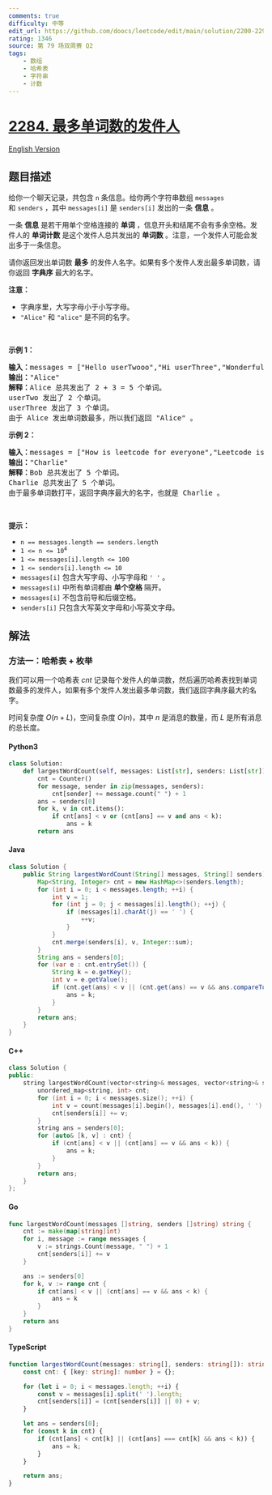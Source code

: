 ```yaml
---
comments: true
difficulty: 中等
edit_url: https://github.com/doocs/leetcode/edit/main/solution/2200-2299/2284.Sender%20With%20Largest%20Word%20Count/README.md
rating: 1346
source: 第 79 场双周赛 Q2
tags:
    - 数组
    - 哈希表
    - 字符串
    - 计数
---
```


<!-- problem:start -->

# [2284. 最多单词数的发件人](https://leetcode.cn/problems/sender-with-largest-word-count)

[English Version](/solution/2200-2299/2284.Sender%20With%20Largest%20Word%20Count/README_EN.md)

## 题目描述

<!-- description:start -->

<p>给你一个聊天记录，共包含 <code>n</code>&nbsp;条信息。给你两个字符串数组&nbsp;<code>messages</code> 和&nbsp;<code>senders</code>&nbsp;，其中&nbsp;<code>messages[i]</code>&nbsp;是&nbsp;<code>senders[i]</code>&nbsp;发出的一条&nbsp;<strong>信息</strong>&nbsp;。</p>

<p>一条 <strong>信息</strong>&nbsp;是若干用单个空格连接的 <strong>单词</strong>&nbsp;，信息开头和结尾不会有多余空格。发件人的 <strong>单词计数</strong>&nbsp;是这个发件人总共发出的 <strong>单词数</strong>&nbsp;。注意，一个发件人可能会发出多于一条信息。</p>

<p>请你返回发出单词数 <strong>最多</strong>&nbsp;的发件人名字。如果有多个发件人发出最多单词数，请你返回 <strong>字典序</strong>&nbsp;最大的名字。</p>

<p><strong>注意：</strong></p>

<ul>
	<li>字典序里，大写字母小于小写字母。</li>
	<li><code>"Alice"</code> 和&nbsp;<code>"alice"</code>&nbsp;是不同的名字。</li>
</ul>

<p>&nbsp;</p>

<p><strong>示例 1：</strong></p>

<pre><b>输入：</b>messages = ["Hello userTwooo","Hi userThree","Wonderful day Alice","Nice day userThree"], senders = ["Alice","userTwo","userThree","Alice"]
<b>输出：</b>"Alice"
<b>解释：</b>Alice 总共发出了 2 + 3 = 5 个单词。
userTwo 发出了 2 个单词。
userThree 发出了 3 个单词。
由于 Alice 发出单词数最多，所以我们返回 "Alice" 。
</pre>

<p><strong>示例 2：</strong></p>

<pre><b>输入：</b>messages = ["How is leetcode for everyone","Leetcode is useful for practice"], senders = ["Bob","Charlie"]
<b>输出：</b>"Charlie"
<b>解释：</b>Bob 总共发出了 5 个单词。
Charlie 总共发出了 5 个单词。
由于最多单词数打平，返回字典序最大的名字，也就是 Charlie 。</pre>

<p>&nbsp;</p>

<p><strong>提示：</strong></p>

<ul>
	<li><code>n == messages.length == senders.length</code></li>
	<li><code>1 &lt;= n &lt;= 10<sup>4</sup></code></li>
	<li><code>1 &lt;= messages[i].length &lt;= 100</code></li>
	<li><code>1 &lt;= senders[i].length &lt;= 10</code></li>
	<li><code>messages[i]</code>&nbsp;包含大写字母、小写字母和&nbsp;<code>' '</code>&nbsp;。</li>
	<li><code>messages[i]</code>&nbsp;中所有单词都由 <strong>单个空格</strong>&nbsp;隔开。</li>
	<li><code>messages[i]</code>&nbsp;不包含前导和后缀空格。</li>
	<li><code>senders[i]</code>&nbsp;只包含大写英文字母和小写英文字母。</li>
</ul>

<!-- description:end -->

## 解法

<!-- solution:start -->

### 方法一：哈希表 + 枚举

我们可以用一个哈希表 $\textit{cnt}$ 记录每个发件人的单词数，然后遍历哈希表找到单词数最多的发件人，如果有多个发件人发出最多单词数，我们返回字典序最大的名字。

时间复杂度 $O(n + L)$，空间复杂度 $O(n)$，其中 $n$ 是消息的数量，而 $L$ 是所有消息的总长度。

<!-- tabs:start -->

#### Python3

```python
class Solution:
    def largestWordCount(self, messages: List[str], senders: List[str]) -> str:
        cnt = Counter()
        for message, sender in zip(messages, senders):
            cnt[sender] += message.count(" ") + 1
        ans = senders[0]
        for k, v in cnt.items():
            if cnt[ans] < v or (cnt[ans] == v and ans < k):
                ans = k
        return ans
```

#### Java

```java
class Solution {
    public String largestWordCount(String[] messages, String[] senders) {
        Map<String, Integer> cnt = new HashMap<>(senders.length);
        for (int i = 0; i < messages.length; ++i) {
            int v = 1;
            for (int j = 0; j < messages[i].length(); ++j) {
                if (messages[i].charAt(j) == ' ') {
                    ++v;
                }
            }
            cnt.merge(senders[i], v, Integer::sum);
        }
        String ans = senders[0];
        for (var e : cnt.entrySet()) {
            String k = e.getKey();
            int v = e.getValue();
            if (cnt.get(ans) < v || (cnt.get(ans) == v && ans.compareTo(k) < 0)) {
                ans = k;
            }
        }
        return ans;
    }
}
```

#### C++

```cpp
class Solution {
public:
    string largestWordCount(vector<string>& messages, vector<string>& senders) {
        unordered_map<string, int> cnt;
        for (int i = 0; i < messages.size(); ++i) {
            int v = count(messages[i].begin(), messages[i].end(), ' ') + 1;
            cnt[senders[i]] += v;
        }
        string ans = senders[0];
        for (auto& [k, v] : cnt) {
            if (cnt[ans] < v || (cnt[ans] == v && ans < k)) {
                ans = k;
            }
        }
        return ans;
    }
};
```

#### Go

```go
func largestWordCount(messages []string, senders []string) string {
	cnt := make(map[string]int)
	for i, message := range messages {
		v := strings.Count(message, " ") + 1
		cnt[senders[i]] += v
	}

	ans := senders[0]
	for k, v := range cnt {
		if cnt[ans] < v || (cnt[ans] == v && ans < k) {
			ans = k
		}
	}
	return ans
}
```

#### TypeScript

```ts
function largestWordCount(messages: string[], senders: string[]): string {
    const cnt: { [key: string]: number } = {};

    for (let i = 0; i < messages.length; ++i) {
        const v = messages[i].split(' ').length;
        cnt[senders[i]] = (cnt[senders[i]] || 0) + v;
    }

    let ans = senders[0];
    for (const k in cnt) {
        if (cnt[ans] < cnt[k] || (cnt[ans] === cnt[k] && ans < k)) {
            ans = k;
        }
    }

    return ans;
}
```

<!-- tabs:end -->

<!-- solution:end -->

<!-- problem:end -->
